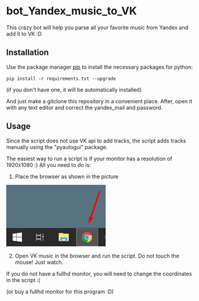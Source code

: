 # bot_Yandex_music_to_VK

This crazy bot will help you parse all your favorite music from Yandex and add it to VK :D

## Installation

Use the package manager [pip](https://pip.pypa.io/en/stable/) to install the necessary packages for python:

```
pip install -r requirements.txt --upgrade
```
(if you don't have one, it will be automatically installed)

And just make a gitclone this repository in a convenient place. After, open it with any text editor and correct the yandex_mail and password.

## Usage

Since the script does not use VK api to add tracks, the script adds tracks manually using the "pyautogui" package.

The easiest way to run a script is if your monitor has a resolution of 1920x1080 :)
All you need to do is:

1. Place the browser as shown in the picture

![Screenshot](images/for_readme.png)

2. Open VK music in the browser and run the script. Do not touch the mouse! Just watch.

If you do not have a fullhd monitor, you will need to change the coordinates in the script :(

(or buy a fullhd monitor for this program :D)
